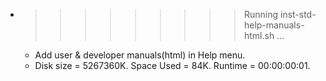 * >>>>>>>>> Running inst-std-help-manuals-html.sh ...
  * Add user & developer manuals(html) in Help menu.
  * Disk size = 5267360K. Space Used = 84K. Runtime = 00:00:00:01.
